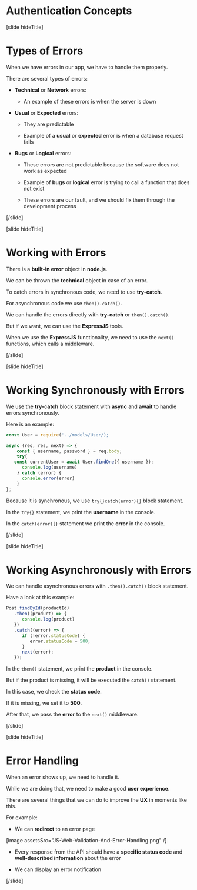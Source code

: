 # Authentication Concepts

[slide hideTitle]

# Types of Errors

When we have errors in our app, we have to handle them properly.

There are several types of errors:

- **Technical** or **Network** errors:

   - An example of these errors is when the server is down

- **Usual** or **Expected** errors:

   - They are predictable

   - Example of a **usual** or **expected** error is when a database request fails

- **Bugs** or **Logical** errors:

   - These errors are not predictable because the software does not work as expected

   - Example of **bugs** or **logical** error is trying to call a function that does not exist

   - These errors are our fault, and we should fix them through the development process

[/slide]

[slide hideTitle]

# Working with Errors

There is a **built-in error** object in **node.js**.

We can be thrown the  **technical** object in case of an error.

To catch errors in synchronous code, we need to use **try-catch**.

For asynchronous code we use `then().catch()`.

We can handle the errors directly with **try-catch** or `then().catch()`. 

But if we want, we can use the **ExpressJS** tools.

When we use the **ExpressJS** functionality, we need to use the `next()` functions, which calls a middleware.

[/slide]

[slide hideTitle]

# Working Synchronously with Errors

We use the **try-catch** block statement with **async** and **await** to handle errors synchronously.

Here is an example:

```js
const User = require('../models/User/);

async (req, res, next) => {
    const { username, password } = req.body;
    try{
   const currentUser = await User.findOne({ username });
      console.log(username)
    } catch (error) {
      console.error(error)
    }
};
```

Because it is synchronous, we use `try{}catch(error){}` block statement.

In the `try{}` statement, we print the **username** in the console.

In the `catch(error){}` statement we print the **error** in the console.

[/slide]

[slide hideTitle]

# Working Asynchronously with Errors

We can handle asynchronous errors with `.then().catch()` block statement.

Have a look at this example:

```js
Post.findById(productId)
   .then((product) => {
      console.log(product)
   })
   .catch((error) => {
      if (!error.statusCode) {
         error.statusCode = 500;
      }
      next(error);
   });
```

In the `then()` statement, we print the **product** in the console.

But if the product is missing, it will be executed the `catch()` statement.

In this case, we check the **status code**.

If it is missing, we set it to **500**.

After that, we pass the **error** to the `next()` middleware.

[/slide]

[slide hideTitle]

# Error Handling

When an error shows up, we need to handle it.

While we are doing that, we need to make a good **user experience**.

There are several things that we can do to improve the **UX** in moments like this.

For example:

- We can **redirect** to an error page

[image assetsSrc="JS-Web-Validation-And-Error-Handling.png" /]

- Every response from the API should have a **specific status code** and **well-described information** about the error

- We can display an error notification

[/slide]
